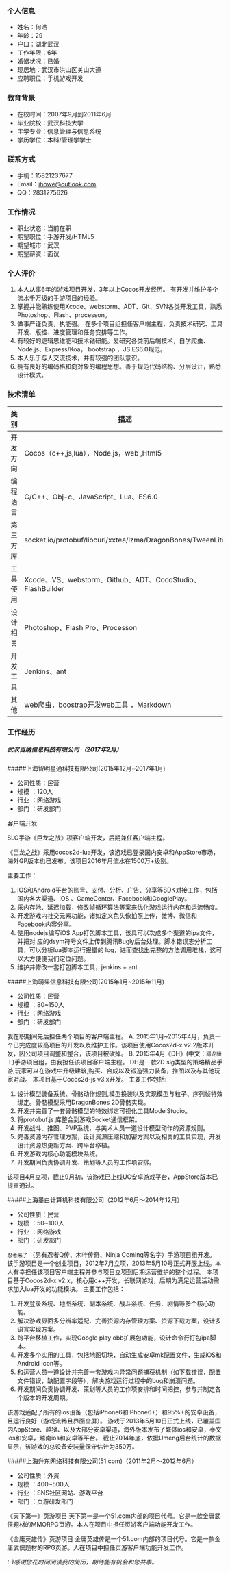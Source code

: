 ### 个人信息

* 姓名：何浩
* 年龄：29
* 户口：湖北武汉
* 工作年限：6年
* 婚姻状况：已婚
* 现居地：武汉市洪山区关山大道
* 应聘职位：手机游戏开发

### 教育背景

* 在校时间：2007年9月到2011年6月
* 毕业院校：武汉科技大学
* 主学专业：信息管理与信息系统
* 学历学位：本科/管理学学士

### 联系方式
* 手机：15821237677
* Email：[ihowe@outlook.com](mailto:ihowe@outlook.com)
* QQ：2831275626

### 工作情况
* 职业状态：当前在职
* 期望职位：手游开发/HTML5
* 期望城市：武汉
* 期望薪资：面议

### 个人评价
1. 本人从事6年的游戏项目开发，3年以上Cocos开发经历。 有开发并维护多个流水千万级的手游项目的经验。
2. 掌握并能熟练使用Xcode、webstorm、ADT、Git、SVN各类开发工具，熟悉Photoshop、Flash、processon。
3. 做事严谨负责，执能强。 在多个项目组担任客户端主程，负责技术研究、工具开发、版控、进度管理和任务安排等工作。
4. 有较好的逻辑思维能和技术钻研能。爱研究各类前后端技术，自学爬虫、Node.js、Express/Koa， bootstrap ，JS ES6.0规范。
5. 本人乐于与人交流技术，并有较强的团队意识。
6. 拥有良好的编码格和向对象的编程思想。善于规范代码结构、分层设计，熟悉设计模式。

### 技术清单

|  类别  | 描述                                       |
| :--: | ---------------------------------------- |
| 开发方向 | Cocos（c++,js,lua），Node.js，web ,Html5           |
| 编程语言 | C/C++、Obj-c、JavaScript、Lua、ES6.0                 |
| 第三方库 | socket.io/protobuf/libcurl/xxtea/lzma/DragonBones/TweenLite |
| 工具使用 | Xcode、VS、webstorm、Github、ADT、CocoStudio、FlashBuilder |
| 设计相关 | Photoshop、Flash Pro、Processon            |
| 开发工具 | Jenkins、ant                              |
| 其 他  | web爬虫，boostrap开发web工具 ，Markdown                  |

### 工作经历
##### 武汉百纳信息科技有限公司 （2017年2月）

#####上海智明星通科技有限公司(2015年12月~2017年1月)
- 公司性质：民营
- 规模 ：120人
- 行业 ：网络游戏
- 部门 ：研发部门

客户端开发

 SLG手游《巨龙之战》项客户端开发，后期兼任客户端主程。

《巨龙之战》采用cocos2d-lua开发，该游戏已登录国内安卓和AppStore市场，海外GP版本也已发布。该项目2016年月流水在1500万+级别。

主要工作：

1. iOS和Android平台的账号、支付、分析、广告、分享等SDK对接工作，包括国内各大渠道、iOS 、GameCenter、Facebook和GooglePlay。
2. 采内存池、延迟加载，修改帧循环算法等案来优化游戏运行内存和运流畅度。
3. 开发游戏内社交元素功能，诸如定义色头像拍照上传，微博、微信和Facebook内容分享。
4. 使用nodejs编写iOS App打包脚本工具，该具可以次成多个渠道的ipa文件，并把对
应的dsym符号文件上传到腾讯Bugly后台处理。脚本错误志分析工具，可以分析lua脚本运行报错的
log，进而查找出完整的方法调用堆栈，这可以大方便便我们定位问题。
5. 维护并修改一套打包脚本工具，jenkins + ant

#####上海萌果信息科技有限公司(2015年1月~2015年11月)
- 公司性质：民营
- 规模 ：80~150人
- 行业 ：网络游戏
- 部门 ：研发部门

我在职期间先后担任两个项目的客户端主程。
A. 2015年1月~2015年4月，负责一个已完成度较高项目的开发以及维护工作。该项目使用Cocos2d-x v2.2版本开发，因公司项目调整和整合，该项目被砍掉。
B. 2015年4月《DH》(中文：`猎龙骑士`)手游项目组，由我担任该项目客户端主程。
DH是一款2D slg类型的策略精品手游,玩家可以在游戏中升级建筑,购买、合成以及锻造强力装备，推图以及与其他玩家对战。
本项目基于Cocos2d-js v3.x开发。
主要工作包括:

1. 设计模型装备系统、骨骼动作规则,模型换装以及实现模型与粒子、序列帧特效绑定。骨骼模型采用DragonBones 2D骨骼实现。
2. 开发并完善了一套骨骼模型的特效绑定可视化工具ModelStudio。
3. 将protobuf.js 库整合到游戏Socket通信框架。
4. 开发战斗、推图、PVP系统，与美术人员一道设计模型动作的资源规则。
5. 完善资源内存管理方案，设计资源压缩和加密方案以及相关的工具实现，开发设计资源热更新方案、跨平台移植。
6. 开发游戏内核心功能模块系统。
7. 开发期间负责协调开发、策划等人员的工作项安排。

该项目4月立项，截止9月初，该游戏已上线UC安卓游戏平台，AppStore版本已提审通过。



#####上海墨白计算机科技有限公司（2012年6月～2014年12月）
- 公司性质：民营
- 规模 ：50~100人
- 行业 ：网络游戏
- 部门 ：研发部门

`忍者来了` （另有忍者Q传、木叶传奇、Ninja Coming等名字）手游项目组开发。
该手游项目是一个创业项目，2012年7月立项，2013年5月10号正式开服上线。本人有幸担任该项目客户端主程并参与项目立项到后期运营维护的整个过程。
本项目基于Cocos2d-x v2.x，核心用c++开发，长联网游戏，后期为满足运营活动需求加入lua开发的功能模块。
主要工作包括：

1. 开发登录系统、地图系统、副本系统、战斗系统、任务、剧情等多个核心功能。
2. 解决游戏界面多分辨率适配、完善资源内存管理方案、资源下载方案，设计多语言实现方案。
3. 跨平台移植工作，实现Google play obb扩展包功能，设计命令行打包ipa脚本。
4. 开发多个实用的工具，包括地图切块，自动生成安卓mk配置文件，生成iOS和Android Icon等。
5. 和运营人员一道设计并完善一套游戏内异常问题捕获机制（如下载错误，配置文件错误，缺配置字段等），解决游戏运行过程中的bug和崩溃问题。
6. 开发期间负责协调开发、策划等人员的工作项安排和时间把控，参与并制定各个版本的开发周期。

该游戏适配了所有的ios设备（包括iPhone6和iPhone6+）和95%+的安卓设备，且运行良好（游戏流畅且界面全屏）。
游戏于2013年5月10日正式上线，已覆盖国内AppStore、越狱、以及大部分安卓渠道，海外版本发布了繁体ios和安卓，泰文ios和安卓，越南ios和安卓等平台。
截止2014年底，依据Umeng后台统计的数据显示，该游戏的总设备安装量保守估计为350万。

#####上海升东网络科技有限公司(51.com)（2011年2月～2012年6月）
- 公司性质：外资
- 规模 ：400~500人
- 行业 ：SNS社区网站、游戏平台
- 部门 ：页游研发部门

《天下第一》页游项目
天下第一是一个51.com内部的项目代号。它是一款金庸武侠题材的MMORPG页游。本人在项目中担任页游客户端功能开发工作。

《金庸英雄传》页游项目
金庸英雄传是一个51.com内部的项目代号。它是一款金庸武侠题材的RPG页游。人在项目中担任页游客户端功能开发工作。


*:-)感谢您花时间阅读我的简历，期待能有机会和您共事。*

